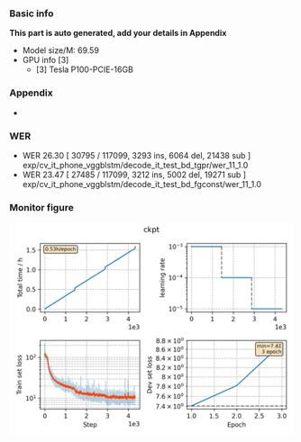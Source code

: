 ### Basic info

**This part is auto generated, add your details in Appendix**

* Model size/M: 69.59
* GPU info \[3\]
  * \[3\] Tesla P100-PCIE-16GB

### Appendix

* 

### WER

- WER 26.30 [ 30795 / 117099, 3293 ins, 6064 del, 21438 sub ] exp/cv_it_phone_vggblstm/decode_it_test_bd_tgpr/wer_11_1.0
- WER 23.47 [ 27485 / 117099, 3212 ins, 5002 del, 19271 sub ] exp/cv_it_phone_vggblstm/decode_it_test_bd_fgconst/wer_11_1.0

### Monitor figure
![monitor](./ckpt/monitor.png)
